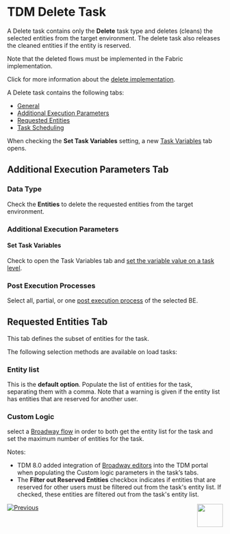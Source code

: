 # TDM Delete Task

A Delete task contains only the **Delete** task type and deletes (cleans) the selected entities from the target environment. The delete task also releases the cleaned entities if the entity is reserved.

Note that the deleted flows must be implemented in the Fabric implementation. 

Click for more information about the [delete implementation](/articles/TDM/tdm_implementation/08_tdm_implement_delete_of_entities.md).

A Delete task contains the following tabs:

- [General](14a_task_general_tab.md)
- [Additional Execution Parameters](#additional-execution-parameters-tab)
- [Requested Entities](#requested-entities-tab)
- [Task Scheduling](22_task_execution_timing_tab.md)

When checking the **Set Task Variables** setting, a new [Task Variables](23_task_globals_tab.md) tab opens.

## Additional Execution Parameters Tab

### Data Type

Check the **Entities** to delete the requested entities from the target environment.

### Additional Execution Parameters

#### Set Task Variables 

Check to open the Task Variables tab and [set the variable value on a task level](23_task_globals_tab.md).

### Post Execution Processes

Select all, partial, or one [post execution process](04_tdm_gui_business_entity_window.md#post-execution-processes-tab) of the selected BE.



## Requested Entities Tab

This tab defines the subset of entities for the task.

The following selection methods are available on load tasks: 

### Entity list 

This is the **default option**. Populate the list of entities for the task, separating them with a comma.  Note that a warning is given if the entity list has entities that are reserved for another user.

### Custom Logic

select a [Broadway flow](/articles/TDM/tdm_implementation/11_tdm_implementation_using_generic_flows.md#step-7---optional---build-broadway-flows-for-the-custom-logic--selection-method) in order to both get the entity list for the task and set the maximum number of entities for the task.

Notes:

-  TDM 8.0 added integration of [Broadway editors](/articles/TDM/tdm_implementation/15_tdm_integrating_the_tdm_portal_with_broadway_editors.md) into the TDM portal when populating the Custom logic parameters in the task’s tabs.
-  The **Filter out Reserved Entities** checkbox indicates if entities that are reserved for other users must be filtered out from the task's entity list. If checked, these entities are filtered out from the task's entity list.



 [![Previous](/articles/images/Previous.png)](18_load_task_data_versioning_mode.md)[<img align="right" width="60" height="54" src="/articles/images/Next.png">](20_reserve_only_task.md)
